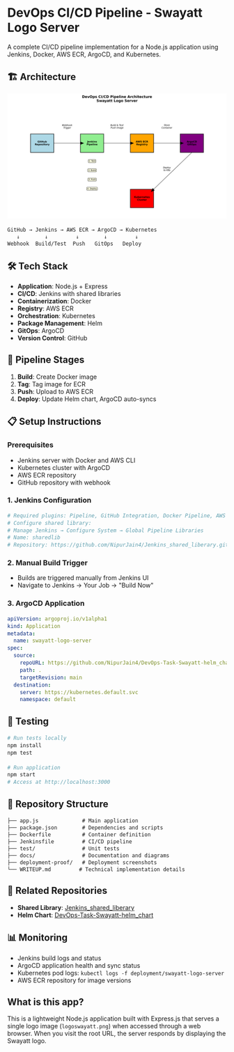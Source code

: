 # DevOps CI/CD Pipeline - Swayatt Logo Server

A complete CI/CD pipeline implementation for a Node.js application using Jenkins, Docker, AWS ECR, ArgoCD, and Kubernetes.

## 🏗️ Architecture

![Architecture Diagram](docs/architecture.png)

```
GitHub → Jenkins → AWS ECR → ArgoCD → Kubernetes
   ↓        ↓         ↓        ↓         ↓
Webhook  Build/Test  Push   GitOps   Deploy
```

## 🛠️ Tech Stack

- **Application**: Node.js + Express
- **CI/CD**: Jenkins with shared libraries
- **Containerization**: Docker
- **Registry**: AWS ECR
- **Orchestration**: Kubernetes
- **Package Management**: Helm
- **GitOps**: ArgoCD
- **Version Control**: GitHub

## 🚀 Pipeline Stages

1. **Build**: Create Docker image
2. **Tag**: Tag image for ECR
3. **Push**: Upload to AWS ECR
4. **Deploy**: Update Helm chart, ArgoCD auto-syncs

## 📋 Setup Instructions

### Prerequisites
- Jenkins server with Docker and AWS CLI
- Kubernetes cluster with ArgoCD
- AWS ECR repository
- GitHub repository with webhook

### 1. Jenkins Configuration
```bash
# Required plugins: Pipeline, GitHub Integration, Docker Pipeline, AWS Steps
# Configure shared library:
# Manage Jenkins → Configure System → Global Pipeline Libraries
# Name: sharedlib
# Repository: https://github.com/NipurJain4/Jenkins_shared_liberary.git
```

### 2. Manual Build Trigger
- Builds are triggered manually from Jenkins UI
- Navigate to Jenkins → Your Job → "Build Now"

### 3. ArgoCD Application
```yaml
apiVersion: argoproj.io/v1alpha1
kind: Application
metadata:
  name: swayatt-logo-server
spec:
  source:
    repoURL: https://github.com/NipurJain4/DevOps-Task-Swayatt-helm_chart.git
    path: .
    targetRevision: main
  destination:
    server: https://kubernetes.default.svc
    namespace: default
```

## 🧪 Testing

```bash
# Run tests locally
npm install
npm test

# Run application
npm start
# Access at http://localhost:3000
```

## 📁 Repository Structure

```
├── app.js              # Main application
├── package.json        # Dependencies and scripts
├── Dockerfile          # Container definition
├── Jenkinsfile         # CI/CD pipeline
├── test/               # Unit tests
├── docs/               # Documentation and diagrams
├── deployment-proof/   # Deployment screenshots
└── WRITEUP.md         # Technical implementation details
```

## 🔗 Related Repositories

- **Shared Library**: [Jenkins_shared_liberary](https://github.com/NipurJain4/Jenkins_shared_liberary.git)
- **Helm Chart**: [DevOps-Task-Swayatt-helm_chart](https://github.com/NipurJain4/DevOps-Task-Swayatt-helm_chart.git)

## 📊 Monitoring

- Jenkins build logs and status
- ArgoCD application health and sync status  
- Kubernetes pod logs: `kubectl logs -f deployment/swayatt-logo-server`
- AWS ECR repository for image versions

## What is this app?

This is a lightweight Node.js application built with Express.js that serves a single logo image (`logoswayatt.png`) when accessed through a web browser. When you visit the root URL, the server responds by displaying the Swayatt logo.
